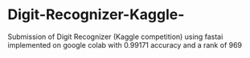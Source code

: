 # Digit-Recognizer-Kaggle-
Submission of Digit Recognizer (Kaggle competition) using fastai implemented on google colab with 0.99171 accuracy and a rank of 969
